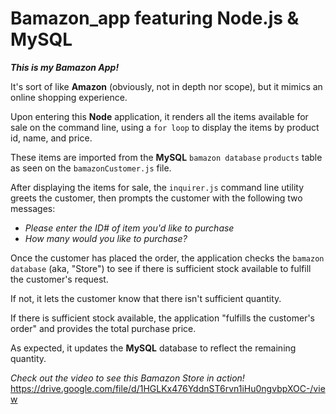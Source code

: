 # Bamazon_app featuring Node.js & MySQL

***This is my Bamazon App!*** 

It's sort of like **Amazon** (obviously, not in depth nor scope), but it mimics an online shopping experience.  

Upon entering this **Node** application, it renders all the items available for sale on the command line, using a ```for loop``` to display the items by product id, name, and price.

These items are imported from the **MySQL** ```bamazon database``` ```products``` table as seen on the ```bamazonCustomer.js``` file.  

After displaying the items for sale, the ```inquirer.js``` command line utility greets the customer, then prompts the customer with the following two messages:
- *Please enter the ID# of item you'd like to purchase*
- *How many would you like to purchase?*

Once the customer has placed the order, the application checks the ```bamazon database``` (aka, "Store") to see if there is sufficient stock available to fulfill the customer's request.

If not, it lets the customer know that there isn't sufficient quantity.

If there is sufficient stock available, the application "fulfills the customer's order" and provides the total purchase price.

As expected, it updates the **MySQL** database to reflect the remaining quantity.


*Check out the video to see this Bamazon Store in action!*
https://drive.google.com/file/d/1HGLKx476YddnST6rvn1iHu0ngvbpXOC-/view
